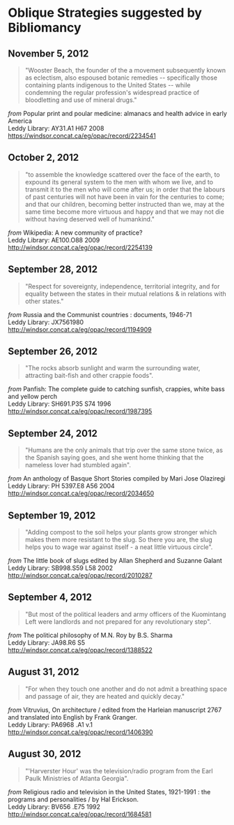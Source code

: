 # Oblique Strategies suggested by Bibliomancy

## November 5, 2012

>"Wooster Beach, the founder of the a movement subsequently known as eclectism, also espoused botanic remedies -- specifically those containing plants indigenous to the United States -- while condemning the regular profession's widespread practice of bloodletting and use of mineral drugs."  

_from_ Popular print and poular medicine: almanacs and health advice in early America  
Leddy Library: AY31.A1 H67 2008  
https://windsor.concat.ca/eg/opac/record/2234541  

## October 2, 2012

>"to assemble the knowledge scattered over the face of the earth, to expound its general system to the men with whom we live, and to transmit it to the men who will come after us; in order that the labours of past centuries will not have been in vain for the centuries to come; and that our children, becoming better instructed than we, may at the same time become more virtuous and happy and that we may not die without having deserved well of humankind."  

_from_ Wikipedia: A new community of practice?  
Leddy Library: AE100.O88 2009  
http://windsor.concat.ca/eg/opac/record/2254139  

## September 28, 2012

>"Respect for sovereignty, independence, territorial integrity, and for equality between the states in their mutual relations & in relations with other states."  

_from_ Russia and the Communist countries : documents, 1946-71  
Leddy Library: JX7561980  
http://windsor.concat.ca/eg/opac/record/1194909  

## September 26, 2012

>"The rocks absorb sunlight and warm the surrounding water, attracting bait-fish and other crappie foods".  

_from_ Panfish: The complete guide to catching sunfish, crappies, white bass and yellow perch  
Leddy Library: SH691.P35 S74 1996  
http://windsor.concat.ca/eg/opac/record/1987395  

## September 24, 2012

>"Humans are the only animals that trip over the same stone twice, as the Spanish saying goes, and she went home thinking that the nameless lover had stumbled again".

_from_ An anthology of Basque Short Stories compiled by Mari Jose Olaziregi  
Leddy Library: PH 5397.E8 A56 2004  
http://windsor.concat.ca/eg/opac/record/2034650  

## September 19, 2012
> "Adding compost to the soil helps your plants grow stronger which makes them more resistant to the slug. So there you are, the slug helps you to wage war against itself - a neat little virtuous circle".

_from_ The little book of slugs edited by Allan Shepherd and Suzanne Galant  
Leddy Library: SB998.S59 L58 2002  
http://windsor.concat.ca/eg/opac/record/2010287

## September 4, 2012
> "But most of the political leaders and army officers of the Kuomintang Left were landlords and not prepared for any revolutionary step".

_from_ The political philosophy of M.N. Roy by B.S. Sharma  
Leddy Library: JA98.R6 S5  
http://windsor.concat.ca/eg/opac/record/1388522  

## August 31, 2012

>"For when they touch one another and do not admit a breathing space and passage of air, they are heated and quickly decay."

_from_ Vitruvius, On architecture / edited from the Harleian manuscript 2767 and translated into English by Frank Granger.  
Leddy Library: PA6968 .A1 v.1  
http://windsor.concat.ca/eg/opac/record/1406390  

## August 30, 2012

>"'Harverster Hour' was the television/radio program from the Earl Paulk Ministries of Atlanta Georgia".

_from_ Religious radio and television in the United States, 1921-1991 : the programs and personalities / by Hal Erickson.  
Leddy Library: BV656 .E75 1992  
http://windsor.concat.ca/eg/opac/record/1684581  
